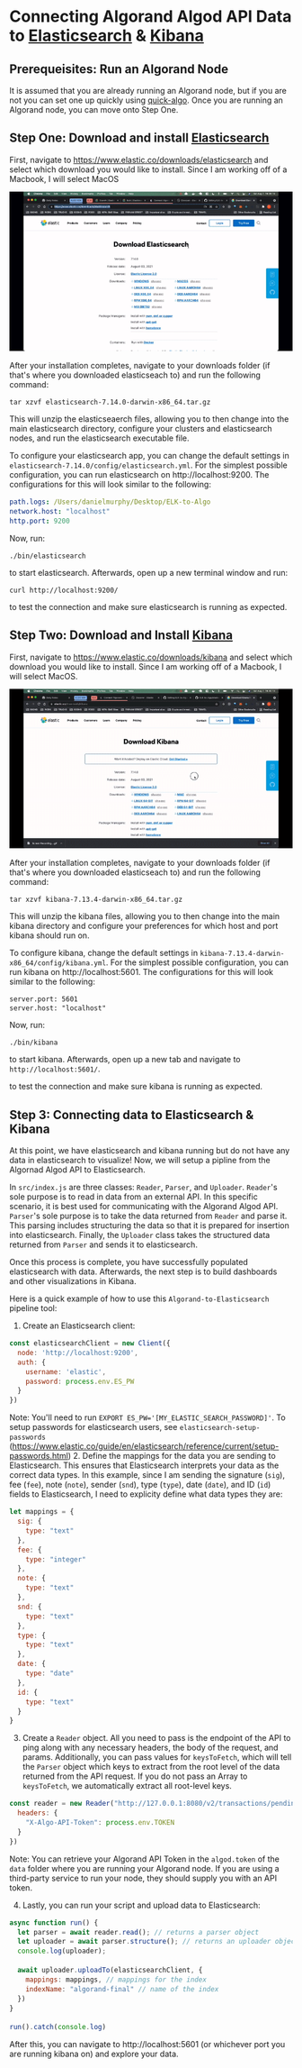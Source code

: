 # Connecting Algorand Algod API Data to [Elasticsearch](https://www.elastic.co/elasticsearch/) & [Kibana](https://www.elastic.co/kibana/)

## Prerequeisites: Run an Algorand Node
It is assumed that you are already running an Algorand node, but if you are not you can set one up quickly using [quick-algo](https://github.com/danmurphy1217/algorand-quickstart). Once you are running an Algorand node, you can move onto Step One.

## Step One: Download and install [Elasticsearch](https://www.elastic.co/elasticsearch/)

First, navigate to https://www.elastic.co/downloads/elasticsearch and select which download you would like to install. Since I am working off of a Macbook, I will select MacOS

![Download Elasticsearch for MacOS](tmp/Elasticsearch-Download.gif)

After your installation completes, navigate to your downloads folder (if that's where you downloaded elasticseach to) and run the following command:

```shell
tar xzvf elasticsearch-7.14.0-darwin-x86_64.tar.gz
```

This will unzip the elasticseaerch files, allowing you to then change into the main elasticsearch directory, configure your clusters and elasticsearch nodes, and run the elasticsearch executable file.

To configure your elasticsearch app, you can change the default settings in `elasticsearch-7.14.0/config/elasticsearch.yml`. For the simplest possible configuration, you can run elasticsearch on http://localhost:9200. The configurations for this will look similar to the following:

```yaml
path.logs: /Users/danielmurphy/Desktop/ELK-to-Algo
network.host: "localhost"
http.port: 9200
```

Now, run:

```shell
./bin/elasticsearch
```

to start elasticsearch. Afterwards, open up a new terminal window and run:

```shell
curl http://localhost:9200/
```

to test the connection and make sure elasticsearch is running as expected.

## Step Two: Download and Install [Kibana](https://www.elastic.co/kibana/)

First, navigate to https://www.elastic.co/downloads/kibana and select which download you would like to install. Since I am working off of a Macbook, I will select MacOS.

![Download Kibana for MacOS](tmp/KibanaDownload.gif)

After your installation completes, navigate to your downloads folder (if that's where you downloaded elasticseach to) and run the following command:


```shell
tar xzvf kibana-7.13.4-darwin-x86_64.tar.gz
```

This will unzip the kibana files, allowing you to then change into the main kibana directory and configure your preferences for which host and port kibana should run on.

To configure kibana, change the default settings in `kibana-7.13.4-darwin-x86_64/config/kibana.yml`. For the simplest possible configuration, you can run kibana on http://localhost:5601. The configurations for this will look similar to the following:

```shell
server.port: 5601
server.host: "localhost"
```

Now, run:

```shell
./bin/kibana
```

to start kibana. Afterwards, open up a new tab and navigate to `http://localhost:5601/`.

to test the connection and make sure kibana is running as expected.

## Step 3: Connecting data to Elasticsearch & Kibana

At this point, we have elasticsearch and kibana running but do not have any data in elasticsearch to visualize! Now, we will setup a pipline from the Algornad Algod API to Elasticsearch.

In `src/index.js` are three classes: `Reader`, `Parser`, and `Uploader`. `Reader`'s sole purpose is to read in data from an external API. In this specific scenario, it is best used for communicating with the Algorand Algod API. `Parser`'s sole purpose is to take the data returned from `Reader` and parse it. This parsing includes structuring the data so that it is prepared for insertion into elasticsearch. Finally, the `Uploader` class takes the structured data returned from `Parser` and sends it to elasticsearch.

Once this process is complete, you have successfully populated elasticsearch with data. Afterwards, the next step is to build dashboards and other visualizations in Kibana.

Here is a quick example of how to use this `Algorand-to-Elasticsearch` pipeline tool:

1. Create an Elasticsearch client:
  ```javascript
  const elasticsearchClient = new Client({
    node: 'http://localhost:9200',
    auth: {
      username: 'elastic',
      password: process.env.ES_PW
    }
  })
  ```
  Note: You'll need to run `EXPORT ES_PW='[MY_ELASTIC_SEARCH_PASSWORD]'`. To setup passwords for elasticsearch users, see `elasticsearch-setup-passwords` (https://www.elastic.co/guide/en/elasticsearch/reference/current/setup-passwords.html)
2. Define the mappings for the data you are sending to Elasticsearch. This ensures that Elasticsearch interprets your data as the correct data types. In this example, since I am sending the signature (`sig`), fee (`fee`), note (`note`), sender (`snd`), type (`type`), date (`date`), and ID (`id`) fields to Elasticsearch, I need to explicity define what data types they are:
  ```javascript
  let mappings = {
    sig: {
      type: "text"
    },
    fee: {
      type: "integer"
    },
    note: {
      type: "text"
    },
    snd: {
      type: "text"
    },
    type: {
      type: "text"
    },
    date: {
      type: "date"
    },
    id: {
      type: "text"
    }
  }
  ```

3. Create a `Reader` object. All you need to pass is the endpoint of the API to ping along with any necessary headers, the body of the request, and params. Additionally, you can pass values for `keysToFetch`, which will tell the `Parser` object which keys to extract from the root level of the data returned from the API request. If you do not pass an Array to `keysToFetch`, we automatically extract all root-level keys.
  ```javascript
  const reader = new Reader("http://127.0.0.1:8080/v2/transactions/pending", {
    headers: {
      "X-Algo-API-Token": process.env.TOKEN
    }
  })
  ```
  Note: You can retrieve your Algorand API Token in the `algod.token` of the `data` folder where you are running your Algorand node. If you are using a third-party service to run your node, they should supply you with an API token.

4. Lastly, you can run your script and upload data to Elasticsearch:
  ```javascript
  async function run() {
    let parser = await reader.read(); // returns a parser object
    let uploader = await parser.structure(); // returns an uploader object
    console.log(uploader);

    await uploader.uploadTo(elasticsearchClient, {
      mappings: mappings, // mappings for the index
      indexName: "algorand-final" // name of the index
    })
  }

  run().catch(console.log)
  ```

After this, you can navigate to http://localhost:5601 (or whichever port you are running kibana on) and explore your data.
